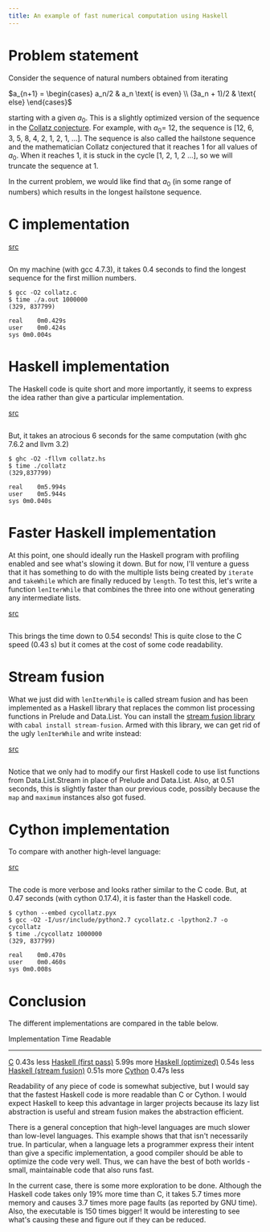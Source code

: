 ```yaml
---
title: An example of fast numerical computation using Haskell
---
```


# Problem statement

Consider the sequence of natural numbers obtained from iterating 

$a_{n+1} = \begin{cases} a_n/2 & a_n \text{ is even} \\
                         (3a_n + 1)/2 & \text{ else} \end{cases}$

starting with a given $a_0$. This is a slightly optimized version of the
sequence in the [Collatz conjecture]. For example, with $a_0 =$ 12, the sequence
is [12, 6, 3, 5, 8, 4, 2, 1, 2, 1, ...]. The sequence is also called the
hailstone sequence and the mathematician Collatz conjectured that it reaches 1
for all values of $a_0$. When it reaches 1, it is stuck in the cycle [1, 2, 1, 2
...], so we will truncate the sequence at 1.

In the current problem, we would like find that $a_0$ (in some range of numbers)
which results in the longest hailstone sequence.

# C implementation

[src](collatz.c)

```{.c .numberLines include="collatz.c"}
```

On my machine (with gcc 4.7.3), it takes 0.4 seconds to find the
longest sequence for the first million numbers.

```{.bash}
$ gcc -O2 collatz.c
$ time ./a.out 1000000
(329, 837799)

real	0m0.429s
user	0m0.424s
sys	0m0.004s
```

# Haskell implementation

The Haskell code is quite short and more importantly, it seems to express the
idea rather than give a particular implementation.

[src](collatz.hs)

```{.haskell .numberLines include="collatz.hs"}
```

But, it takes an atrocious 6 seconds for the same computation (with ghc 7.6.2
and llvm 3.2)

```{.bash}
$ ghc -O2 -fllvm collatz.hs
$ time ./collatz
(329,837799)

real	0m5.994s
user	0m5.944s
sys	0m0.040s
```

# Faster Haskell implementation

At this point, one should ideally run the Haskell program with profiling enabled
and see what's slowing it down. But for now, I'll venture a guess that it has
something to do with the multiple lists being created by `iterate` and
`takeWhile` which are finally reduced by `length`. To test this, let's write a
function `lenIterWhile` that combines the three into one without generating any
intermediate lists.

[src](collatz1.hs)

```{.haskell .numberLines include="collatz1.hs"}
```

This brings the time down to 0.54 seconds! This is quite close to the C speed
(0.43 s) but it comes at the cost of some code readability.

# Stream fusion

What we just did with `lenIterWhile` is called stream fusion and has been
implemented as a Haskell library that replaces the common list processing
functions in Prelude and Data.List. You can install the [stream fusion library]
with `cabal install stream-fusion`. Armed with this library, we can get rid of
the ugly `lenIterWhile` and write instead:

[src](collatz2.hs)

```{.haskell .numberLines include="collatz2.hs"}
```

Notice that we only had to modify our first Haskell code to use list functions
from Data.List.Stream in place of Prelude and Data.List. Also, at 0.51 seconds,
this is slightly faster than our previous code, possibly because the `map` and
`maximum` instances also got fused.

# Cython implementation

To compare with another high-level language:

[src](cycollatz.pyx)

```{.python .numberLines include="cycollatz.pyx"}
```

The code is more verbose and looks rather similar to the C code. But, at 0.47
seconds (with cython 0.17.4), it is faster than the Haskell code.

```{.bash}
$ cython --embed cycollatz.pyx
$ gcc -O2 -I/usr/include/python2.7 cycollatz.c -lpython2.7 -o cycollatz
$ time ./cycollatz 1000000
(329, 837799)

real	0m0.470s
user	0m0.460s
sys	0m0.008s
```

# Conclusion

The different implementations are compared in the table below. 

Implementation                          Time    Readable
-------------------------------------- ------   --------
[C](collatz.c)                          0.43s      less
[Haskell (first pass)](collatz.hs)      5.99s      more
[Haskell (optimized)](collatz1.hs)      0.54s      less
[Haskell (stream fusion)](collatz2.hs)  0.51s      more
[Cython](cycollatz.pyx)                 0.47s      less

Readability of any piece of code is somewhat subjective, but I would say that
the fastest Haskell code is more readable than C or Cython. I would expect
Haskell to keep this advantage in larger projects because its lazy list
abstraction is useful and stream fusion makes the abstraction efficient.

There is a general conception that high-level languages are much slower than
low-level languages. This example shows that that isn't necessarily true. In
particular, when a language lets a programmer express their intent than give a
specific implementation, a good compiler should be able to optimize the code
very well. Thus, we can have the best of both worlds - small, maintainable code
that also runs fast.

In the current case, there is some more exploration to be done. Although the
Haskell code takes only 19% more time than C, it takes 5.7 times more memory and
causes 3.7 times more page faults (as reported by GNU time). Also, the
executable is 150 times bigger! It would be interesting to see what's causing
these and figure out if they can be reduced.

[Collatz conjecture]: http://en.wikipedia.org/wiki/Collatz_conjecture
[stream fusion library]: http://hackage.haskell.org/package/stream-fusion 
